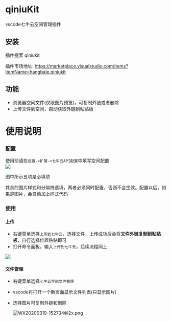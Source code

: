 # qiniuKit

vscode七牛云空间管理插件

## 安装
插件搜索 qiniukit    

插件市场地址: https://marketplace.visualstudio.com/items?itemName=hangbale.qiniukit

## 功能

- 浏览器空间文件(仅限图片预览)，可复制外链或者删除
- 上传文件到空间，自动获取外链到粘贴板

# 使用说明

### 配置

使用前请在``设置->扩展->七牛云API配置``中填写空间配置    
![](https://i.loli.net/2019/11/20/d8zbXGknVCBLTFj.jpg)

图中所示五项是必填项    

其余的图片样式和分隔符选填，两者必须同时配置，否则不会生效。配置以后，如果是图片，会自动加上样式代码

### 使用

#### 上传

- 右键菜单选择``上传到七牛云``，选择文件，上传成功后会将**文件外链复制到粘贴板**，自行选择位置粘贴即可
- 打开命令面板，输入``上传到七牛云``，后续流程同上

![](https://i.loli.net/2019/11/20/HFjO4dpgQfKhkvt.jpg)

#### 文件管理

- 右键菜单选择``七牛云空间文件管理``
- vscode将打开一个新页面显示文件列表(只显示图片)
- 选择图片可复制外链和删除
  
  
  
  ![WX20200319-152734@2x.png](https://i.loli.net/2020/03/19/qiAwImyVPYQzv4g.png)
  
  